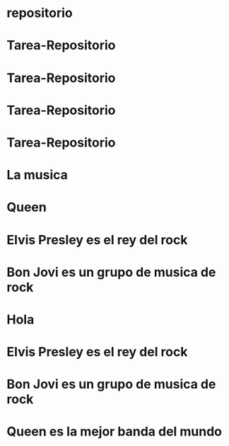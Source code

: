 # repositorio
# Tarea-Repositorio
# Tarea-Repositorio
# Tarea-Repositorio
# Tarea-Repositorio
# La musica 
# Queen
# Elvis Presley es el rey del rock
# Bon Jovi es un grupo de musica de rock
# Hola
# Elvis Presley es el rey del rock
#  Bon Jovi es un grupo de musica de rock
# Queen es la mejor banda del mundo

